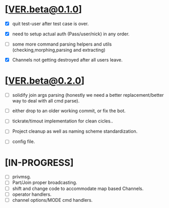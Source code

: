 

# [VER.beta@0.1.0]

- [X] quit test-user after test case is over.
- [X] need to setup actual auth (Pass/user/nick) in any order.
- [ ] some more command parsing helpers and utils (checking,morphing,parsing and extracting)
- [X] Channels not getting destroyed after all users leave.



# [VER.beta@0.2.0]


- [ ] solidify join args parsing (honestly we need a better replacement/better way to deal with all cmd parse).
- [ ] either drop to an older working commit, or fix the bot.
- [ ] tickrate/timout implementation for clean cicles..
- [ ] Project cleanup as well as naming scheme standardization.
- [ ] config file.



# [IN-PROGRESS]

- [ ] privmsg.
- [ ] Part/Join proper broadcasting.
- [ ] shift and change code to accommodate map based Channels.
- [ ] operator handlers.
- [ ] channel options/MODE cmd handlers.
